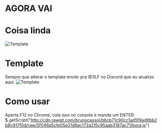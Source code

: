 # AGORA VAI

# Coisa linda
![Template](https://raw.githubusercontent.com/brunocassol/sandboxandutils/master/demo.png)

# Template
Sempre que alterar o template envier pra @3LF no Discord que eu atualizo aqui.
![Template](https://raw.githubusercontent.com/brunocassol/sandboxandutils/master/template.png)

# Como usar
Aperta F12 no Chrome, cola isso no console e manda um ENTER:
$.getScript("http://cdn.rawgit.com/brunocassol/bbcb71c90cc1ad5f9ad9bb2b8c917f0d/raw/5f046a5cfe05e21d9ac172a215c95aab3187ac71/bora.js")